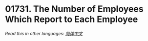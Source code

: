 # 01731. The Number of Employees Which Report to Each Employee

  _Read this in other languages:_
    [_简体中文_](README.zh-CN.md)

